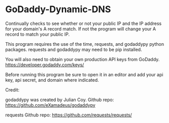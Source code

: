 # GoDaddy-Dynamic-DNS
Continually checks to see whether or not your public IP and the IP address for your domain's A record match.  If not the program will change your A record to match your public IP.

This program requires the use of the time, requests, and godaddypy python packages.  requests and godaddypy may need to be pip installed.

You will also need to obtain your own production API keys from GoDaddy.   https://developer.godaddy.com/keys/

Before running this program be sure to open it in an editor and add your api key, api secret, and domain where indicated.


Credit:

godaddypy was created by Julian Coy.  Github repo:  https://github.com/eXamadeus/godaddypy

requests Github repo:  https://github.com/requests/requests/
